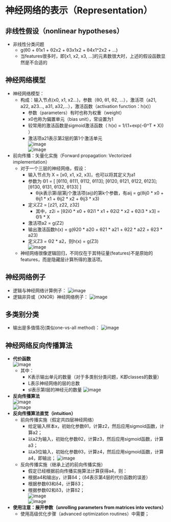 # 神经网络的表示（Representation）
## 非线性假设（nonlinear hypotheses）
  + 非线性分类问题
    + g(θ0 + θ1x1 + θ2x2 + θ3x1x2 + θ4x1^2x2 + ...)
    + 当features很多时，即[x1, x2, x3, ...]的元素数很大时，上述的假设函数显然是不合适的
## 神经网络模型
  + 神经网络模型：
    + 构成：输入节点(x0, x1, x2...)，参数（θ0, θ1, θ2, ...），激活项（a21, a22, a23..., a31, a32,...），激活函数（activation function：h(x)）
      + 参数（parameters）有时也称为权重（weight）
      + x0也称为偏置单元（bias unit），常设置为1
      + 较常用的激活函数是sigmoid激活函数（ h(x) = 1/(1+exp(-Θ^T * X)) ）
      + 激活项a21表示第2层的第1个激活单元  
    ![image](https://github.com/Ryan-Chuang/DL_IMGS/blob/master/%E7%A5%9E%E7%BB%8F%E7%BD%91%E7%BB%9C1.png)  
    ![image](https://github.com/Ryan-Chuang/DL_IMGS/blob/master/%E7%A5%9E%E7%BB%8F%E7%BD%91%E7%BB%9C2.png)
  + 前向传播：矢量化实施（Forward propagation: Vectorized implementation）
    + 对于一个三层的神经网络，假设：
      + 输入节点为 X = [x0, x1, x2, x3]，也可以将其定义为a1
      + 参数为 Θ1 = [ [θ110, θ111, θ112, θ113]; [θ120, θ121, θ122, θ123]; [θ130, θ131, θ132, θ133] ]
        + θijk表示第i层第j个激活项(aij)的第k个参数，有aij = g(θij0 * x0 + θij1 * x1 + θij2 * x2 + θij3 * x3)
      + 定义Z2 = [z21, z22, z32]
        + 其中，z2i = [θ2i0 * x0 + θ2i1 * x1 + θ2i2 * x2 + θ2i3 * x3] = Θ1i * X
      + 激活项a2 = g(Z2)
      + 输出激活函数h(x) = g(θ20 * a20 + θ21 * a21 + θ22 * a22 + θ23 * a23) 
      + 定义Z3 = Θ2 * a2，则h(x) = g(Z3)  
      ![image](https://github.com/Ryan-Chuang/DL_IMGS/blob/master/%E5%89%8D%E5%90%91%E4%BC%A0%E6%92%AD.png)
    + 神经网络很像逻辑回归，不同仅在于其特征量(features)不是原始的features，而是隐藏层计算所得的激活项。
## 神经网络例子
  + 逻辑与神经网络计算例子：
  ![image](https://github.com/Ryan-Chuang/DL_IMGS/blob/master/%E9%80%BB%E8%BE%91%E4%B8%8E%E7%A5%9E%E7%BB%8F%E7%BD%91%E7%BB%9C.png)
  + 逻辑非异或（XNOR）神经网络例子：
  ![image](https://github.com/Ryan-Chuang/DL_IMGS/blob/master/%E9%80%BB%E8%BE%91XNOR%E7%A5%9E%E7%BB%8F%E7%BD%91%E7%BB%9C.png)
## 多类别分类
  + 输出是多值情况(类似one-vs-all method)：
    ![image](https://github.com/Ryan-Chuang/DL_IMGS/blob/master/%E5%A4%9A%E7%B1%BB%E5%88%AB%E5%88%86%E7%B1%BB%E7%A5%9E%E7%BB%8F%E7%BD%91%E7%BB%9C%E9%97%AE%E9%A2%98.png)
## 神经网络反向传播算法
  + **代价函数**  
    ![image](https://github.com/Ryan-Chuang/DL_IMGS/blob/master/%E7%A5%9E%E7%BB%8F%E7%BD%91%E7%BB%9C%E4%BB%A3%E4%BB%B7%E5%87%BD%E6%95%B0.png)  
    + 其中：
      + K表示输出单元的数量（对于多类别分类问题，K即classes的数量）
      + L表示神经网络的层的总数
      + sl表示第l层的神经元的数量
    ![image](https://github.com/Ryan-Chuang/DL_IMGS/blob/master/%E5%88%86%E7%B1%BB%E7%A5%9E%E7%BB%8F%E7%BD%91%E7%BB%9C.png)
  + **反向传播算法**  
    ![image](https://github.com/Ryan-Chuang/DL_IMGS/blob/master/%E5%8F%8D%E5%90%91%E4%BC%A0%E6%92%AD%E7%AE%97%E6%B3%951.png)  
    ![image](https://github.com/Ryan-Chuang/DL_IMGS/blob/master/%E5%8F%8D%E5%90%91%E4%BC%A0%E6%92%AD%E7%AE%97%E6%B3%952.png)  
  + **反向传播算法直觉（intuition）**
    + 前向传播实施（假定共四层神经网络）
      + 给定输入样本x，初始化参数θ1，计算z2，然后应用sigmoid函数，计算a2；
      + 以a2为输入，初始化参数θ2，计算z3，然后应用sigmoid函数，计算a3；
      + 以a3位输入，初始化参数θ3，计算z4，然后应用sigmoid函数，计算a4，即输出；
      ![image](https://github.com/Ryan-Chuang/DL_IMGS/blob/master/%E5%89%8D%E5%90%91%E4%BC%A0%E6%92%AD%E5%AE%9E%E6%96%BD.png)
    + 反向传播实施（继承上述的前向传播实施）
      + 假定已经根据前向传播实施算法计算获得a4，则：
      + 根据a4和输出y，计算δ4；（δ4表示第4层的代价函数的误差）
      + 根据参数θ3和δ4，计算δ3；
      + 根据参数θ2和δ3，计算δ2；  
      ![image](https://github.com/Ryan-Chuang/DL_IMGS/blob/master/%E5%8F%8D%E5%90%91%E4%BC%A0%E6%92%AD%E5%9C%A8%E5%81%9A%E4%BB%80%E4%B9%88.png)  
      ![image](https://github.com/Ryan-Chuang/DL_IMGS/blob/master/%E5%8F%8D%E5%90%91%E4%BC%A0%E6%92%AD%E5%AE%9E%E6%96%BD%E7%BB%86%E8%8A%82.png)  
  + **使用注意：展开参数（unrolling parameters from matrices into vectors）**  
    + 使用高级优化步骤（advanced optimization routines）中需要；
